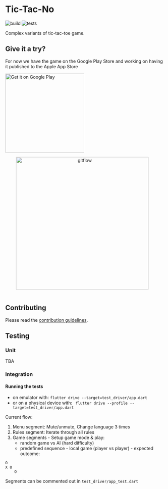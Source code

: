 # Tic-Tac-No

![build](https://github.com/Flutter-Buddies/tic_tac_no/workflows/build/badge.svg)
![tests](https://github.com/Flutter-Buddies/tic_tac_no/workflows/tests/badge.svg)

Complex variants of tic-tac-toe game.

## Give it a try?

For now we have the game on the Google Play Store and working on having it published to the Apple App Store

<a href='https://play.google.com/store/apps/details?id=com.flutterbuddies.tic_tac_no&pcampaignid=pcampaignidMKT-Other-global-all-co-prtnr-py-PartBadge-Mar2515-1'><img alt='Get it on Google Play' src='https://play.google.com/intl/en_us/badges/static/images/badges/en_badge_web_generic.png' width="250px" /></a>

<p align="center">
<img src="https://raw.githubusercontent.com/Flutter-Buddies/tic_tac_no/master/doc/assets/1.png" alt="gitflow" width="420" style="margin-right:16px;margin-bottom:16px"> 
</p>

## Contributing

Please read the [contribution guidelines](CONTRIBUTING.md).

## Testing

### Unit

TBA

### Integration

#### Running the tests

- on emulator with:
 `flutter drive --target=test_driver/app.dart`
 - or on a physical device with:
 ` flutter drive --profile --target=test_driver/app.dart`

Current flow:
1. Menu segment: Mute/unmute, Change language 3 times
2. Rules segment: Iterate through all rules
3. Game segments - Setup game mode & play:
   -  random game vs AI (hard difficulty)
   -  predefined sequence - local game (player vs player) - expected outcome:
```
O 
X O 
    O
```

Segments can be commented out in `test_driver/app_test.dart`